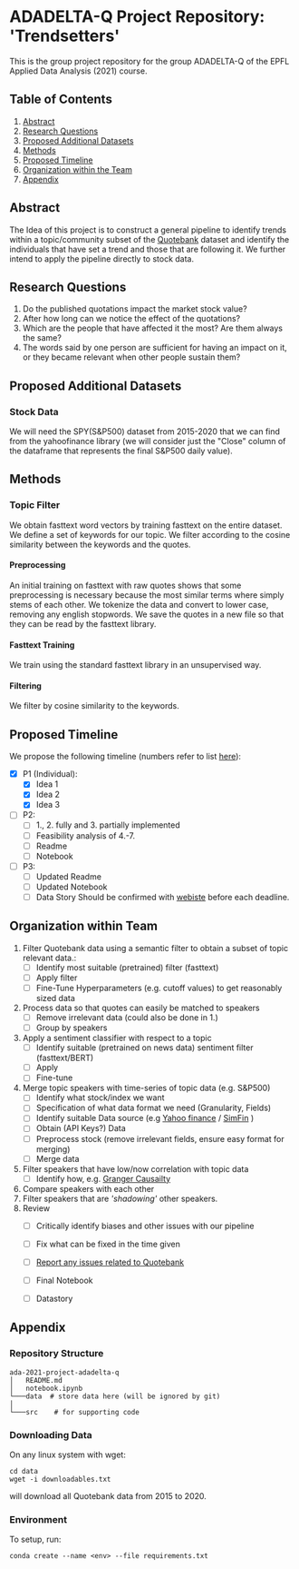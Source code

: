 # ADADELTA-Q Project Repository: 'Trendsetters'
This is the group project repository for the group ADADELTA-Q of the EPFL Applied Data Analysis (2021) course.
## Table of Contents
1. [Abstract](#abstract)
2. [Research Questions](#research-questions)
3. [Proposed Additional Datasets](#proposed-additional-datasets)
4. [Methods](#methods)
5. [Proposed Timeline](#proposed-timeline)
6. [Organization within the Team](#organization-within-team)
7. [Appendix](#appendix)
## Abstract
The Idea of this project is to construct a general pipeline to identify trends within a topic/community subset of the [Quotebank](https://zenodo.org/record/4277311#.YX0LcpuxW0o) dataset and identify the individuals that have set a trend and those that are following it.
We further intend to apply the pipeline directly to stock data.
## Research Questions
1. Do the published quotations impact the market stock value? 
2. After how long can we notice the effect of the quotations?
3. Which are the people that have affected it the most? Are them always the same?
4. The words said by one person are sufficient for having an impact on it, or they became relevant when other people sustain them? 

## Proposed Additional Datasets
### Stock Data
We will need the SPY(S&P500) dataset from 2015-2020 that we can find from the yahoofinance library (we will consider just the "Close" column of the dataframe that represents the final S&P500 daily value).
## Methods
### Topic Filter
We obtain fasttext word vectors by training fasttext on the entire dataset. We define a set of keywords for our topic. 
We filter according to the cosine similarity between the keywords and the quotes.
#### Preprocessing
An initial training on fasttext with raw quotes shows that some preprocessing is necessary because the most similar terms where simply stems of each other.
We tokenize the data and convert to lower case, removing any english stopwords. We save the quotes in a new file so that they can be read by the fasttext library.
#### Fasttext Training
We train using the standard fasttext library in an unsupervised way.
#### Filtering
We filter by cosine similarity to the keywords.
## Proposed Timeline

We propose the following timeline (numbers refer to list [here](#organization-within-team)): 
- [x] P1 (Individual):
   - [x] Idea 1
   - [x] Idea 2
   - [x] Idea 3
- [ ] P2:
  - [ ] 1., 2. fully and 3. partially implemented
  - [ ] Feasibility analysis of 4.-7.
  - [ ] Readme
  - [ ] Notebook
- [ ] P3:
   - [ ] Updated Readme
   - [ ] Updated Notebook
   - [ ] Data Story
Should be confirmed with [webiste](https://dlab.epfl.ch/teaching/fall2021/cs401/projects/) before each deadline.
## Organization within Team

1. Filter Quotebank data using a semantic filter to obtain a subset of topic relevant data.:
   - [ ] Identify most suitable (pretrained) filter (fasttext)
   - [ ] Apply filter
   - [ ] Fine-Tune Hyperparameters (e.g. cutoff values) to get reasonably sized data
2. Process data so that quotes can easily be matched to speakers
   - [ ] Remove irrelevant data (could also be done in 1.)
   - [ ] Group by speakers
3. Apply a sentiment classifier with respect to a topic
   - [ ] Identify suitable (pretrained on news data) sentiment filter (fasttext/BERT)
   - [ ] Apply
   - [ ] Fine-tune
4. Merge topic speakers with time-series of topic data (e.g. S&P500)
   - [ ] Identify what stock/index we want
   - [ ] Specification of what data format we need (Granularity, Fields)
   - [ ] Identify suitable Data source (e.g [Yahoo finance](https://pypi.org/project/yfinance/) / [SimFin](https://github.com/SimFin/simfin) ) 
   - [ ] Obtain (API Keys?) Data
   - [ ] Preprocess stock  (remove irrelevant fields, ensure easy format for merging)
   - [ ] Merge data
5. Filter speakers that have low/now correlation with topic data
   - [ ] Identify how, e.g. [Granger Causailty](https://en.wikipedia.org/wiki/Granger_causality)
6. Compare speakers with each other
7. Filter speakers that are *'shadowing'* other speakers.
8. Review
   - [ ] Critically identify biases and other issues with our pipeline
   - [ ] Fix what can be fixed in the time given 
   - [ ] [Report any issues related to Quotebank](https://docs.google.com/forms/d/e/1FAIpQLSfe14V9gKV3chVSC7_Y_mTIJz_YcvgbIaxGSESmH1kS9RbcZA/viewform)
   - [ ] Final Notebook
   - [ ] Datastory


## Appendix

### Repository Structure
```
ada-2021-project-adadelta-q
│   README.md
│   notebook.ipynb    
└───data  # store data here (will be ignored by git)
│   
└───src    # for supporting code
```
### Downloading Data
On any linux system with wget:
```
cd data
wget -i downloadables.txt 
```
will download all Quotebank data from 2015 to 2020.

### Environment
To setup, run:
```
conda create --name <env> --file requirements.txt
```


